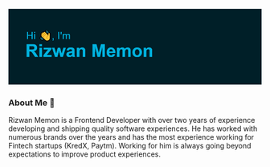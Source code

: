 ![## Hello <img src="https://github.com/TheDudeThatCode/TheDudeThatCode/blob/master/Assets/Hi.gif" width="29px">, I'm [Rizwan!](https://rizwanmemon.netlify.app/)](https://github.com/rizwan2000rm/rizwan2000rm/blob/master/header.png?raw=true)

### About Me 🚀

Rizwan Memon is a Frontend Developer with over two years of experience developing and shipping quality software experiences. He has    worked with numerous brands over the years and has the most experience working for Fintech startups (KredX, Paytm). Working for him is always going beyond expectations to improve product experiences.
